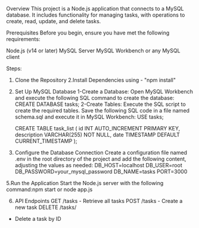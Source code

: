 Overview
This project is a Node.js application that connects to a MySQL database. It includes functionality for managing tasks, with operations to create, read, update, and delete tasks.

Prerequisites
Before you begin, ensure you have met the following requirements:

Node.js (v14 or later)
MySQL Server
MySQL Workbench or any MySQL client

Steps:

1. Clone the Repository
2.Install Dependencies using - "npm install"
3. Set Up MySQL Database
    1-Create a Database: Open MySQL Workbench and execute the following SQL command to create the database:
    CREATE DATABASE tasks;
    2-Create Tables: Execute the SQL script to create the required tables. Save the following SQL code in a file named schema.sql and execute it in MySQL Workbench:
    USE tasks;

    CREATE TABLE task_list (
    id INT AUTO_INCREMENT PRIMARY KEY,
    description VARCHAR(255) NOT NULL,
    date TIMESTAMP DEFAULT CURRENT_TIMESTAMP
    );
4. Configure the Database Connection
    Create a configuration file named .env in the root directory of the project and add the following content, adjusting the values as needed:
    DB_HOST=localhost
    DB_USER=root
    DB_PASSWORD=your_mysql_password
    DB_NAME=tasks
    PORT=3000

5.Run the Application
Start the Node.js server with the following command:npm start or node app.js


6. API Endpoints
GET /tasks - Retrieve all tasks
POST /tasks - Create a new task
DELETE /tasks/
- Delete a task by ID




